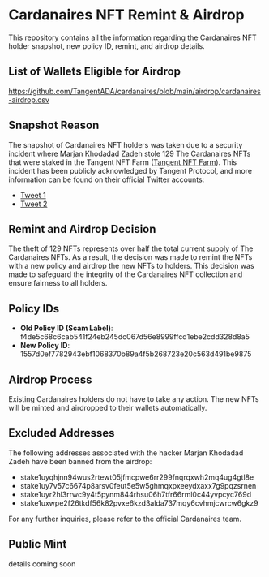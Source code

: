 # Cardanaires NFT Remint & Airdrop

This repository contains all the information regarding the Cardanaires NFT holder snapshot, new policy ID, remint, and airdrop details.

## List of Wallets Eligible for Airdrop
https://github.com/TangentADA/cardanaires/blob/main/airdrop/cardanaires-airdrop.csv

## Snapshot Reason

The snapshot of Cardanaires NFT holders was taken due to a security incident where Marjan Khodadad Zadeh stole 129 The Cardanaires NFTs that were staked in the Tangent NFT Farm ([Tangent NFT Farm](https://app.tangent.art)). This incident has been publicly acknowledged by Tangent Protocol, and more information can be found on their official Twitter accounts:

- [Tweet 1](https://twitter.com/TangentADA/status/1746930448465297848)
- [Tweet 2](https://x.com/TangentADA/status/1739041452653691318)

## Remint and Airdrop Decision

The theft of 129 NFTs represents over half the total current supply of The Cardanaires NFTs. As a result, the decision was made to remint the NFTs with a new policy and airdrop the new NFTs to holders. This decision was made to safeguard the integrity of the Cardanaires NFT collection and ensure fairness to all holders.

## Policy IDs

- **Old Policy ID (Scam Label)**: f4de5c68c6cab541f24eb245dc067d56e8999ffcd1ebe2cdd328d8a5
- **New Policy ID**: 1557d0ef7782943ebf1068370b89a4f5b268723e20c563d491be9875

## Airdrop Process

Existing Cardanaires holders do not have to take any action. The new NFTs will be minted and airdropped to their wallets automatically.

## Excluded Addresses

The following addresses associated with the hacker Marjan Khodadad Zadeh have been banned from the airdrop:

- stake1uyqhjnn94wus2rtewt05jfmcpwe6rr299fnqrqxwh2mq4ug4gtl8e
- stake1uy7v57c6674p8arsv0feut5e5w5ghmqxpxeeydxaxx7g9pqzsrnen
- stake1uyr2hl3rrwc9y4t5pynm844rhsu06h7tfr66rml0c44yvpcyc769d
- stake1uxwpe2f26tkdf56k82pvxe6kzd3alda737mqy6cvhmjcwrcw6gkz9

For any further inquiries, please refer to the official Cardanaires team.

## Public Mint
details coming soon
